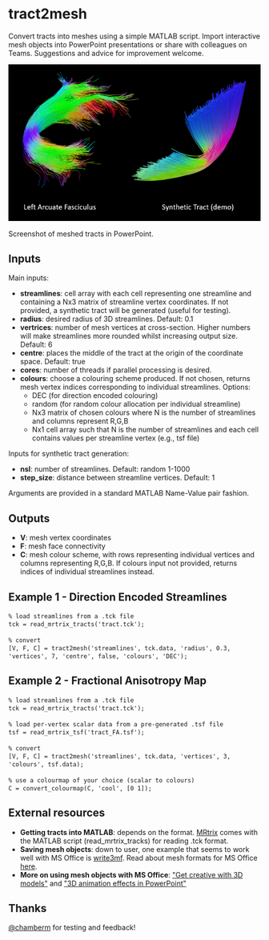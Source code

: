# tract2mesh

Convert tracts into meshes using a simple MATLAB script. 
Import interactive mesh objects into PowerPoint presentations or share with colleagues on Teams.
Suggestions and advice for improvement welcome.

![Screenshot of meshed tracts in PowerPoint](Examples/screenshot.png)

Screenshot of meshed tracts in PowerPoint.

## Inputs

Main inputs: 

- **streamlines**: cell array with each cell representing one streamline and containing a Nx3 matrix of streamline vertex coordinates. If not provided, a synthetic tract will be generated (useful for testing).
- **radius**: desired radius of 3D streamlines. Default: 0.1
- **vertrices**: number of mesh vertices at cross-section. Higher numbers will make streamlines more rounded whilst increasing output size. Default: 6
- **centre**: places the middle of the tract at the origin of the coordinate space. Default: true
- **cores**: number of threads if parallel processing is desired. 
- **colours**: choose a colouring scheme produced. If not chosen, returns mesh vertex indices corresponding to individual streamlines. Options: 
  - DEC (for direction encoded colouring)
  - random (for random colour allocation per individual streamline)
  - Nx3 matrix of chosen colours where N is the number of streamlines and columns represent R,G,B
  - Nx1 cell array such that N is the number of streamlines and each cell contains values per streamline vertex (e.g., tsf file)

Inputs for synthetic tract generation:

- **nsl**: number of streamlines. Default: random 1-1000
- **step_size**: distance between streamline vertices. Default: 1

Arguments are provided in a standard MATLAB Name-Value pair fashion.

## Outputs

- **V**: mesh vertex coordinates
- **F**: mesh face connectivity
- **C**: mesh colour scheme, with rows representing individual vertices and columns representing R,G,B. If colours input not provided, returns indices of individual streamlines instead.

## Example 1 - Direction Encoded Streamlines
```
% load streamlines from a .tck file
tck = read_mrtrix_tracts('tract.tck');

% convert
[V, F, C] = tract2mesh('streamlines', tck.data, 'radius', 0.3, 'vertices', 7, 'centre', false, 'colours', 'DEC');
```

## Example 2 - Fractional Anisotropy Map 
```
% load streamlines from a .tck file
tck = read_mrtrix_tracts('tract.tck');

% load per-vertex scalar data from a pre-generated .tsf file
tsf = read_mrtrix_tsf('tract_FA.tsf');

% convert
[V, F, C] = tract2mesh('streamlines', tck.data, 'vertices', 3, 'colours', tsf.data);

% use a colourmap of your choice (scalar to colours)
C = convert_colourmap(C, 'cool', [0 1]);
```
## External resources

- **Getting tracts into MATLAB**: depends on the format. [MRtrix](https://www.mrtrix.org) comes with the MATLAB script (read_mrtrix_tracks) for reading .tck format.
- **Saving mesh objects**: down to user, one example that seems to work well with MS Office is [write3mf](https://github.com/cvergari/write3mf.git). Read about mesh formats for MS Office [here](https://support.microsoft.com/en-us/office/3d-content-guidelines-for-microsoft-03a7b493-d549-4f1a-9735-f2457adf6261).
- **More on using mesh objects with MS Office**: ["Get creative with 3D models"](https://support.microsoft.com/en-us/office/get-creative-with-3d-models-ec5feb79-b0af-47f6-a885-151fcc88ac0a) and ["3D animation effects in PowerPoint"](https://support.microsoft.com/en-us/office/3d-animation-effects-in-powerpoint-6a0d6f0e-fd1e-4786-8e33-089375466d60)
 
## Thanks
[@chamberm](https://github.com/chamberm) for testing and feedback!
